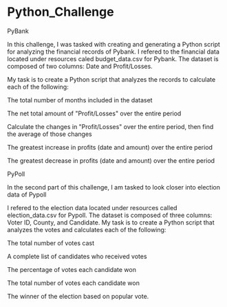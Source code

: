 # Python_Challenge

PyBank

In this challenge, I was tasked with creating and generating a Python script for analyzing the financial records of Pybank. I refered to the financial data located under resources caled budget_data.csv for Pybank. The dataset is composed of two columns: Date and Profit/Losses.

My task is to create a Python script that analyzes the records to calculate each of the following:

The total number of months included in the dataset

The net total amount of "Profit/Losses" over the entire period

Calculate the changes in "Profit/Losses" over the entire period, then find the average of those changes

The greatest increase in profits (date and amount) over the entire period

The greatest decrease in profits (date and amount) over the entire period

PyPoll

In the second part of this challenge, I am tasked to look closer into election data of Pypoll

I refered to the election data located under resources called election_data.csv for Pypoll. The dataset is composed of three columns: Voter ID, County, and Candidate. My task is to create a Python script that analyzes the votes and calculates each of the following:

The total number of votes cast

A complete list of candidates who received votes

The percentage of votes each candidate won

The total number of votes each candidate won

The winner of the election based on popular vote.
